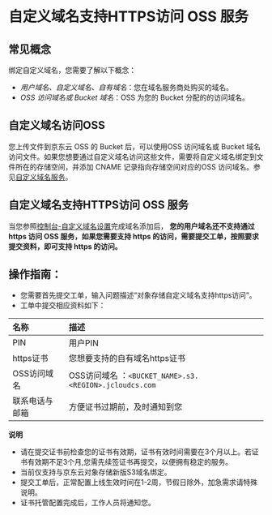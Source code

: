 # 自定义域名支持HTTPS访问 OSS 服务

## 常见概念
绑定自定义域名，您需要了解以下概念：
- *用户域名、自定义域名、自有域名*：您在域名服务商处购买的域名。
- *OSS 访问域名或 Bucket 域名*：OSS 为您的 Bucket 分配的的访问域名。

## 自定义域名访问OSS

您上传文件到京东云 OSS 的 Bucket 后，可以使用OSS 访问域名或 Bucket 域名访问文件。如果您想要通过自定义域名访问这些文件，需要将自定义域名绑定到文件所在的存储空间，并添加 CNAME 记录指向存储空间对应的OSS 访问域名。参见[自定义域名服务](../Operation-Guide/Manage-Bucket/Set-Custom-Domain-Name-2.md)。

## 自定义域名支持HTTPS访问 OSS 服务

当您参照[控制台-自定义域名设置](../Operation-Guide/Manage-Bucket/Set-Custom-Domain-Name-2.md)完成域名添加后，
**您的用户域名还不支持通过 https 访问 OSS 服务，如果您需要支持 https 的访问，需要提交工单，按照要求提交资料，即可支持 https 的访问。**

## 操作指南：

* 您需要首先提交工单，输入问题描述“对象存储自定义域名支持https访问”。
* 工单中提交相应资料如下：

|名称                | 描述                | 
| :------------------- | :-----------|
|   PIN  |用户PIN | 
|  https证书               | 您想要支持的自有域名https证书   | 
| OSS访问域名            | OSS访问域名 ：```<BUCKET_NAME>.s3.<REGION>.jcloudcs.com ```  | 
| 联系电话与邮箱        |  方便证书过期前，及时通知到您   |  

**说明**

* 请在提交证书前检查您的证书有效期，证书有效时间需要在3个月以上。若证书有效期不足3个月,您需先续签证书再提交，以便拥有稳定的服务。
* 当前仅支持与京东云对象存储新版S3域名绑定。
* 提交工单后，正常配置上线生效时间在1-2周，节假日除外，加急需求请特殊说明。
* 证书托管配置完成后，工作人员将通知您。




